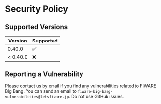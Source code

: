 # Security Policy

## Supported Versions

| Version  | Supported          |
| -------- | ------------------ |
| 0.40.0   | :white_check_mark: |
| < 0.40.0 | :x:                |

## Reporting a Vulnerability

Please contact us by email if you find any vulnerabilities related to FIWARE Big Bang.
You can send an email to `fiware-big-bang-vulnerabilities@letsfiware.jp`. Do not use GitHub issues.
